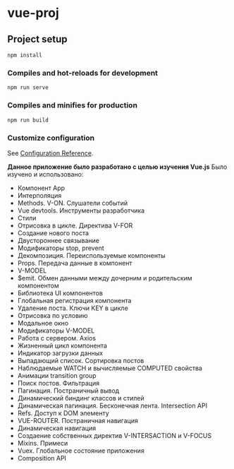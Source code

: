 # vue-proj

## Project setup
```
npm install
```

### Compiles and hot-reloads for development
```
npm run serve
```

### Compiles and minifies for production
```
npm run build
```

### Customize configuration
See [Configuration Reference](https://cli.vuejs.org/config/).

**Данное приложение было разработано с целью изучения Vue.js**
Было изучено и использовано:
- Компонент App
- Интерполяция
- Methods. V-ON. Слушатели событий
- Vue devtools. Инструменты разработчика
- Cтили
- Отрисовка в цикле. Директива V-FOR
- Создание нового поста
- Двустороннее связывание
- Модификаторы stop, prevent
- Декомпозиция. Переиспользуемые компоненты
- Props. Передача данные в компонент
- V-MODEL
- $emit. Обмен данными между дочерним и родительским компонентом
- Библиотека UI компонентов
- Глобальная регистрация компонента
- Удаление поста. Ключи KEY в цикле
- Отрисовка по условию
- Модальное окно
- Модификаторы V-MODEL
- Работа с сервером. Axios
- Жизненный цикл компонента
- Индикатор загрузки данных
- Выпадающий список. Сортировка постов
- Наблюдаемые WATCH и вычисляемые COMPUTED свойства
- Анимации transition group
- Поиск постов. Фильтрация
- Пагинация. Постраничный вывод
- Динамический биндинг классов и стилей
- Динамическая пагинация. Бесконечная лента. Intersection API
- Refs. Доступ к DOM элементу
- VUE-ROUTER. Постраничная навигация
- Динамическая навигация
- Создаение собственных директив V-INTERSACTION и V-FOCUS
- Mixins. Примеси
- Vuex. Глобальное состояние приложения
- Composition API
